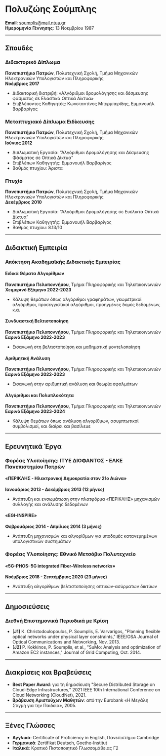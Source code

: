 # Πολυζώης Σούμπλης

**Email**: [soumplis@mail.ntua.gr](mailto:soumplis@mail.ntua.gr)  
**Ημερομηνία Γέννησης**: 13 Νοεμβρίου 1987

---

## Σπουδές

### Διδακτορικό Δίπλωμα  
**Πανεπιστήμιο Πατρών**, Πολυτεχνική Σχολή, Τμήμα Μηχανικών Ηλεκτρονικών Υπολογιστών και Πληροφορικής  
**Νοέμβριος 2017**  
- Διδακτορική διατριβή: «Αλγόριθμοι δρομολόγησης και δέσμευσης φάσματος σε Ελαστικά Οπτικά Δίκτυα»  
- Επιβλέποντες Καθηγητές: Κωνσταντίνος Μπερμπερίδης, Εμμανουήλ Βαρβαρίγος

### Μεταπτυχιακό Δίπλωμα Ειδίκευσης  
**Πανεπιστήμιο Πατρών**, Πολυτεχνική Σχολή, Τμήμα Μηχανικών Ηλεκτρονικών Υπολογιστών και Πληροφορικής  
**Ιούνιος 2012**  
- Διπλωματική Εργασία: “Αλγόριθμοι Δρομολόγησης και Δέσμευσης Φάσματος σε Οπτικά Δίκτυα”  
- Επιβλέπων Καθηγητής: Εμμανουήλ Βαρβαρίγος  
- Βαθμός πτυχίου: Άριστα

### Πτυχίο  
**Πανεπιστήμιο Πατρών**, Πολυτεχνική Σχολή, Τμήμα Μηχανικών Ηλεκτρονικών Υπολογιστών και Πληροφορικής  
**Δεκέμβριος 2010**  
- Διπλωματική Εργασία: “Αλγόριθμοι Δρομολόγησης σε Ευέλικτα Οπτικά Δίκτυα”  
- Επιβλέπων Καθηγητής: Εμμανουήλ Βαρβαρίγος  
- Βαθμός πτυχίου: 8.13/10

---

## Διδακτική Εμπειρία

### Απόκτηση Ακαδημαϊκής Διδακτικής Εμπειρίας

#### Ειδικά Θέματα Αλγορίθμων  
**Πανεπιστήμιο Πελοποννήσου**, Τμήμα Πληροφορικής και Τηλεπικοινωνιών  
**Χειμερινό Εξάμηνο 2022-2023**  
- Κάλυψη θεμάτων όπως αλγόριθμοι γραφημάτων, γεωμετρικοί αλγόριθμοι, προσεγγιστικοί αλγόριθμοι, προηγμένες δομές δεδομένων, κ.α.  

#### Συνδυαστική Βελτιστοποίηση  
**Πανεπιστήμιο Πελοποννήσου**, Τμήμα Πληροφορικής και Τηλεπικοινωνιών  
**Εαρινό Εξάμηνο 2022-2023**  
- Εισαγωγή στη βελτιστοποίηση και μαθηματική μοντελοποίηση  

#### Αριθμητική Ανάλυση  
**Πανεπιστήμιο Πελοποννήσου**, Τμήμα Πληροφορικής και Τηλεπικοινωνιών  
**Εαρινό Εξάμηνο 2022-2023**  
- Εισαγωγή στην αριθμητική ανάλυση και θεωρία σφαλμάτων  

#### Αλγόριθμοι και Πολυπλοκότητα  
**Πανεπιστήμιο Πελοποννήσου**, Τμήμα Πληροφορικής και Τηλεπικοινωνιών  
**Εαρινό Εξάμηνο 2023-2024**  
- Κάλυψη θεμάτων όπως ανάλυση αλγορίθμων, ασυμπτωτικοί συμβολισμοί, και διαίρει και βασίλευε  

---

## Ερευνητικά Έργα

### Φορέας Υλοποίησης: ΙΤΥΕ ΔΙΟΦΑΝΤΟΣ - ΕΛΚΕ Πανεπιστημίου Πατρών

#### «ΠΕΡΙΚΛΗΣ - Ηλεκτρονική Δημοκρατία στον 21ο Αιώνα»  
**Ιανουάριος 2013 - Δεκέμβριος 2013 (12 μήνες)**  
- Ανάπτυξη και ενσωμάτωση στην πλατφόρμα «ΠΕΡΙΚΛΗΣ» μηχανισμών συλλογής και ανάλυσης δεδομένων  

#### «EGI-INSPIRE»  
**Φεβρουάριος 2014 - Απρίλιος 2014 (3 μήνες)**  
- Ανάπτυξη μηχανισμών και αλγορίθμων για υποδομές κατανεμημένων υπολογιστικών συστημάτων  

### Φορέας Υλοποίησης: Εθνικό Μετσόβιο Πολυτεχνείο

#### «5G-PHOS: 5G integrated Fiber-Wireless networks»  
**Νοέμβριος 2018 - Σεπτέμβριος 2020 (23 μήνες)**  
- Ανάπτυξη αλγορίθμων βελτιστοποίησης οπτικών-ασύρματων δικτύων  

---

## Δημοσιεύσεις

### Διεθνή Επιστημονικά Περιοδικά με Κρίση

- **[J1]** K. Christodoulopoulos, P. Soumplis, E. Varvarigos, "Planning flexible optical networks under physical layer constraints," IEEE/OSA Journal of Optical Communications and Networking, Nov. 2013.
- **[J2]** P. Kokkinos, P. Soumplis, et al., "SuMo: Analysis and optimization of Amazon EC2 instances," Journal of Grid Computing, Oct. 2014.
  
---

## Διακρίσεις και Βραβεύσεις

- **Best Paper Award**: για τη δημοσίευση "Secure Distributed Storage on Cloud-Edge Infrastructures," 2021 IEEE 10th International Conference on Cloud Networking (CloudNet), 2021.
- **Βράβευση Αριστούχων Μαθητών**: από την Eurobank «Η Μεγάλη Στιγμή για την Παιδεία», 2005.

---

## Ξένες Γλώσσες

- **Αγγλικά**: Certificate of Proficiency in English, Πανεπιστήμιο Cambridge  
- **Γερμανικά**: Zertifikat Deutsch, Goethe-Institut  
- **Ιταλικά**: Κρατικό Πιστοποιητικό Γλωσσομάθειας Γ2
